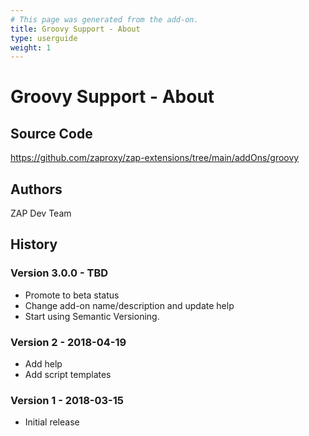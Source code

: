 ```yaml
---
# This page was generated from the add-on.
title: Groovy Support - About
type: userguide
weight: 1
---
```


# Groovy Support - About

## Source Code

<https://github.com/zaproxy/zap-extensions/tree/main/addOns/groovy>

## Authors

ZAP Dev Team

## History

### Version 3.0.0 - TBD

- Promote to beta status
- Change add-on name/description and update help
- Start using Semantic Versioning.

### Version 2 - 2018-04-19

- Add help
- Add script templates

### Version 1 - 2018-03-15

- Initial release
